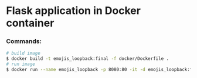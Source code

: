 # Flask application in Docker container
### Commands:
```sh
# build image
$ docker build -t emojis_loopback:final -f docker/Dockerfile .
# run image
$ docker run --name emojis_loopback -p 8080:80 -it -d emojis_loopback:final
```
